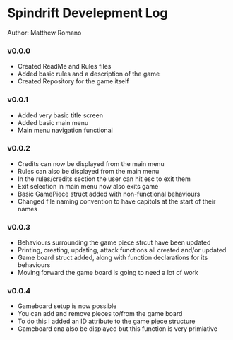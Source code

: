 # Spindrift Develepment Log

Author: Matthew Romano

### v0.0.0
- Created ReadMe and Rules files
- Added basic rules and a description of the game
- Created Repository for the game itself

### v0.0.1
- Added very basic title screen
- Added basic main menu
- Main menu navigation functional

### v0.0.2
- Credits can now be displayed from the main menu
- Rules can also be displayed from the main menu
- In the rules/credits section the user can hit esc to exit them
- Exit selection in main menu now also exits game
- Basic GamePiece struct added with non-functional behaviours
- Changed file naming convention to have capitols at the start of their names

### v0.0.3
- Behaviours surrounding the game piece strcut have been updated
- Printing, creating, updating, attack functions all created and/or updated
- Game board struct added, along with function declarations for its behaviours
- Moving forward the game board is going to need a lot of work

### v0.0.4
- Gameboard setup is now possible
- You can add and remove pieces to/from the game board
- To do this I added an ID attribute to the game piece structure
- Gameboard cna also be displayed but this function is very primiative
